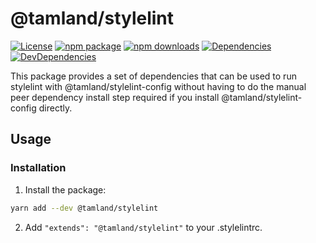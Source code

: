 # @tamland/stylelint

[![License](https://img.shields.io/npm/l/@tamland/stylelint.svg)](https://github.com/feight/tamland/blob/master/LICENSE)
[![npm package](https://img.shields.io/npm/v/@tamland/stylelint/latest.svg)](https://www.npmjs.com/package/@tamland/stylelint)
[![npm downloads](https://img.shields.io/npm/dm/@tamland/stylelint.svg)](https://www.npmjs.com/package/@tamland/stylelint)
[![Dependencies](https://img.shields.io/david/feight/tamland.svg?path=packages%2Fstylelint)](https://david-dm.org/feight/tamland?path=packages/stylelint)
[![DevDependencies](https://img.shields.io/david/feight/tamland.svg?path=packages%2Fstylelint)](https://david-dm.org/feight/tamland?type=dev&path=packages/stylelint)

This package provides a set of dependencies that can be used to run stylelint with @tamland/stylelint-config without having to do the manual peer dependency install step required if you
install @tamland/stylelint-config directly.

## Usage

### Installation

1. Install the package:

  ```sh
  yarn add --dev @tamland/stylelint
  ```
2. Add `"extends": "@tamland/stylelint"` to your .stylelintrc.
